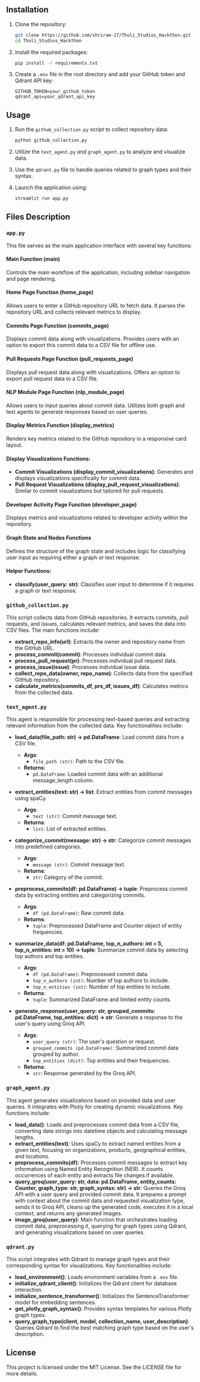 
## Installation

1. Clone the repository:
    ```bash
    git clone https://github.com/shriram-17/Thuli_Studios_Hackthon.git
    cd Thuli_Studios_Hackthon
    ```

2. Install the required packages:
    ```bash
    pip install -r requirements.txt
    ```

3. Create a `.env` file in the root directory and add your GitHub token and Qdrant API key:
    ```plaintext
    GITHUB_TOKEN=your_github_token
    qdrant_api=your_qdrant_api_key
    ```

## Usage

1. Run the `github_collection.py` script to collect repository data:
    ```bash
    python github_collection.py
    ```

2. Utilize the `text_agent.py` and `graph_agent.py` to analyze and visualize data.

3. Use the `qdrant.py` file to handle queries related to graph types and their syntax.

4. Launch the application using:
    ```bash
    streamlit run app.py
    ```

## Files Description

### `app.py`
This file serves as the main application interface with several key functions:

#### Main Function (main)
Controls the main workflow of the application, including sidebar navigation and page rendering.

#### Home Page Function (home_page)
Allows users to enter a GitHub repository URL to fetch data. It parses the repository URL and collects relevant metrics to display.

#### Commits Page Function (commits_page)
Displays commit data along with visualizations. Provides users with an option to export this commit data to a CSV file for offline use.

#### Pull Requests Page Function (pull_requests_page)
Displays pull request data along with visualizations. Offers an option to export pull request data to a CSV file.

#### NLP Module Page Function (nlp_module_page)
Allows users to input queries about commit data. Utilizes both graph and text agents to generate responses based on user queries.

#### Display Metrics Function (display_metrics)
Renders key metrics related to the GitHub repository in a responsive card layout.

#### Display Visualizations Functions:
- **Commit Visualizations (display_commit_visualizations)**: Generates and displays visualizations specifically for commit data.
- **Pull Request Visualizations (display_pull_request_visualizations)**: Similar to commit visualizations but tailored for pull requests.

#### Developer Activity Page Function (developer_page)
Displays metrics and visualizations related to developer activity within the repository.

#### Graph State and Nodes Functions
Defines the structure of the graph state and includes logic for classifying user input as requiring either a graph or text response.

#### Helper Functions:
- **classify(user_query: str)**: Classifies user input to determine if it requires a graph or text response.

### `github_collection.py`
This script collects data from GitHub repositories. It extracts commits, pull requests, and issues, calculates relevant metrics, and saves the data into CSV files. The main functions include:
- **extract_repo_info(url)**: Extracts the owner and repository name from the GitHub URL.
- **process_commit(commit)**: Processes individual commit data.
- **process_pull_request(pr)**: Processes individual pull request data.
- **process_issue(issue)**: Processes individual issue data.
- **collect_repo_data(owner, repo_name)**: Collects data from the specified GitHub repository.
- **calculate_metrics(commits_df, prs_df, issues_df)**: Calculates metrics from the collected data.

### `text_agent.py`
This agent is responsible for processing text-based queries and extracting relevant information from the collected data. Key functionalities include:

- **load_data(file_path: str) -> pd.DataFrame**: Load commit data from a CSV file.
  - **Args**: 
      - `file_path (str)`: Path to the CSV file.
  - **Returns**: 
      - `pd.DataFrame`: Loaded commit data with an additional message_length column.

- **extract_entities(text: str) -> list**: Extract entities from commit messages using spaCy.
  - **Args**: 
      - `text (str)`: Commit message text.
  - **Returns**: 
      - `list`: List of extracted entities.

- **categorize_commit(message: str) -> str**: Categorize commit messages into predefined categories.
  - **Args**: 
      - `message (str)`: Commit message text.
  - **Returns**: 
      - `str`: Category of the commit.

- **preprocess_commits(df: pd.DataFrame) -> tuple**: Preprocess commit data by extracting entities and categorizing commits.
  - **Args**: 
      - `df (pd.DataFrame)`: Raw commit data.
  - **Returns**: 
      - `tuple`: Preprocessed DataFrame and Counter object of entity frequencies.

- **summarize_data(df: pd.DataFrame, top_n_authors: int = 5, top_n_entities: int = 10) -> tuple**: Summarize commit data by selecting top authors and top entities.
  - **Args**:
      - `df (pd.DataFrame)`: Preprocessed commit data.
      - `top_n_authors (int)`: Number of top authors to include.
      - `top_n_entities (int)`: Number of top entities to include.
  - **Returns**:
      - `tuple`: Summarized DataFrame and limited entity counts.

- **generate_response(user_query: str, grouped_commits: pd.DataFrame, top_entities: dict) -> str**: Generate a response to the user's query using Groq API.
  - **Args**:
      - `user_query (str)`: The user's question or request.
      - `grouped_commits (pd.DataFrame)`: Summarized commit data grouped by author.
      - `top_entities (dict)`: Top entities and their frequencies.
  - **Returns**:
      - `str`: Response generated by the Groq API.

### `graph_agent.py`
This agent generates visualizations based on provided data and user queries. It integrates with Plotly for creating dynamic visualizations. Key functions include:
- **load_data()**: Loads and preprocesses commit data from a CSV file, converting date strings into datetime objects and calculating message lengths.
- **extract_entities(text)**: Uses spaCy to extract named entities from a given text, focusing on organizations, products, geographical entities, and locations.
- **preprocess_commits(df)**: Processes commit messages to extract key information using Named Entity Recognition (NER). It counts occurrences of each entity and extracts file changes if available.
- **query_groq(user_query: str, data: pd.DataFrame, entity_counts: Counter, graph_type: str, graph_syntax: str) -> str**: Queries the Groq API with a user query and provided commit data. It prepares a prompt with context about the commit data and requested visualization type, sends it to Groq API, cleans up the generated code, executes it in a local context, and returns any generated images.
- **image_groq(user_query)**: Main function that orchestrates loading commit data, preprocessing it, querying for graph types using Qdrant, and generating visualizations based on user queries.

### `qdrant.py`
This script integrates with Qdrant to manage graph types and their corresponding syntax for visualizations. Key functionalities include:
- **load_environment()**: Loads environment variables from a `.env` file.
- **initialize_qdrant_client()**: Initializes the Qdrant client for database interaction.
- **initialize_sentence_transformer()**: Initializes the SentenceTransformer model for embedding sentences.
- **get_plotly_graph_syntax()**: Provides syntax templates for various Plotly graph types.
- **query_graph_type(client, model, collection_name, user_description)**: Queries Qdrant to find the best matching graph type based on the user's description.

## License

This project is licensed under the MIT License. See the LICENSE file for more details.

